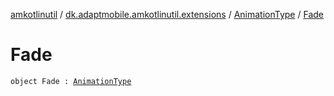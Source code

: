 [amkotlinutil](../../index.md) / [dk.adaptmobile.amkotlinutil.extensions](../index.md) / [AnimationType](index.md) / [Fade](-fade.md)

# Fade

`object Fade : `[`AnimationType`](index.md)